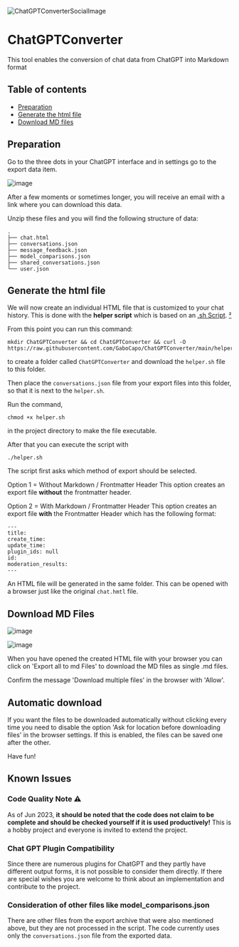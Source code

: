 ![ChatGPTConverterSocialImage](https://github.com/GaboCapo/ChatGPTConverter/assets/39612138/501f6fb2-7578-453c-8651-f00db84bc58f)

# ChatGPTConverter

This tool enables the conversion of chat data from ChatGPT into Markdown format

## Table of contents

- [Preparation](#preparation)
- [Generate the html file](#generate-the-html-file)
- [Download MD files](#download-md-files)


## Preparation

Go to the three dots in your ChatGPT interface and in settings go to the export data item.

![image](https://github.com/GaboCapo/ChatGPTConverter/assets/39612138/841bbaef-615e-434b-a762-6c240eb1c640)

After a few moments or sometimes longer, you will receive an email with a link where you can download this data.

Unzip these files and you will find the following structure of data:

```
.
├── chat.html
├── conversations.json
├── message_feedback.json
├── model_comparisons.json
├── shared_conversations.json
└── user.json
```

## Generate the html file

We will now create an individual HTML file that is customized to your chat history. This is done with the **helper script** which is based on an [.sh Script](https://en.wikipedia.org/wiki/Shell_script). [²](https://en.wikipedia.org/wiki/Bourne_shell)

From this point you can run this command:

```
mkdir ChatGPTConverter && cd ChatGPTConverter && curl -O https://raw.githubusercontent.com/GaboCapo/ChatGPTConverter/main/helper.sh
```

to create a folder called `ChatGPTConverter` and download the `helper.sh` file to this folder.

Then place the `conversations.json` file from your export files into this folder, so that it is next to the `helper.sh`.

Run the command, 
```
chmod +x helper.sh
```
in the project directory to make the file executable.

After that you can execute the script with 

```
./helper.sh
```

The script first asks which method of export should be selected.

Option 1 = Without Markdown / Frontmatter Header 
This option creates an export file **without** the frontmatter header.

Option 2 = With Markdown / Frontmatter Header
This option creates an export file **with** the Frontmatter Header which has the following format:
```
---
title: 
create_time: 
update_time: 
plugin_ids: null
id: 
moderation_results: 
---
```

An HTML file will be generated in the same folder.
This can be opened with a browser just like the original `chat.hmtl` file. 


## Download MD Files

![image](https://github.com/GaboCapo/ChatGPTConverter/assets/39612138/ff3aa410-c93c-4287-abbf-2b47d3924c0a)

![image](https://github.com/GaboCapo/ChatGPTConverter/assets/39612138/a8f58f94-1d0c-405f-80d3-3c9769e93c02)

When you have opened the created HTML file with your browser you can click on 'Export all to md Files' to download the MD files as single .md files.

Confirm the message 'Download multiple files' in the browser with 'Allow'.

## Automatic download

If you want the files to be downloaded automatically without clicking every time you need to disable the option 'Ask for location before downloading files' in the browser settings. 
If this is enabled, the files can be saved one after the other.

Have fun!

## Known Issues

### Code Quality Note ⚠️
As of Jun 2023, **it should be noted that the code does not claim to be complete and should be checked yourself if it is used productively!** This is a hobby project and everyone is invited to extend the project.

### Chat GPT Plugin Compatibility
Since there are numerous plugins for ChatGPT and they partly have different output forms, it is not possible to consider them directly. If there are special wishes you are welcome to think about an implementation and contribute to the project.

### Consideration of other files like model_comparisons.json
There are other files from the export archive that were also mentioned above, but they are not processed in the script. The code currently uses only the `conversations.json` file from the exported data.
